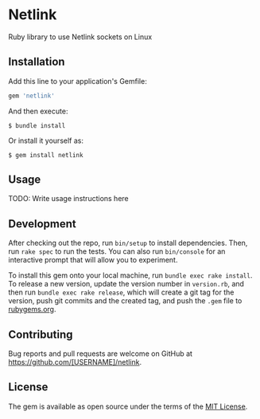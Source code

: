 # Netlink

Ruby library to use Netlink sockets on Linux

## Installation

Add this line to your application's Gemfile:

```ruby
gem 'netlink'
```

And then execute:

    $ bundle install

Or install it yourself as:

    $ gem install netlink

## Usage

TODO: Write usage instructions here

## Development

After checking out the repo, run `bin/setup` to install dependencies. Then, run `rake spec` to run the tests. You can also run `bin/console` for an interactive prompt that will allow you to experiment.

To install this gem onto your local machine, run `bundle exec rake install`. To release a new version, update the version number in `version.rb`, and then run `bundle exec rake release`, which will create a git tag for the version, push git commits and the created tag, and push the `.gem` file to [rubygems.org](https://rubygems.org).

## Contributing

Bug reports and pull requests are welcome on GitHub at https://github.com/[USERNAME]/netlink.

## License

The gem is available as open source under the terms of the [MIT License](https://opensource.org/licenses/MIT).
